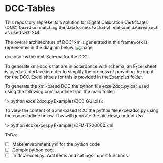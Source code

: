 # DCC-Tables

This repository represents a solution for Digital Calibration Certificates (DCC) based on matching the dataformats to that of relational datases such as used with SQL.  

The overall architechture of DCC' xml's generated in this framework is represented in the diagram below.
![image](https://github.com/TC-IM-1448/DCC-Tables/assets/123001590/71f3c4dd-6516-4710-9e6e-8b8e77f4d8f6)


dcc.xsd : is the xml-Schema for the DCC.  

To generate xml-dcc's that are in accordance with schema, an Excel sheet is used as interface in order to simplify the process of providing the input for the DCC. Excel sheets for this is provided in the Examples folder. 

To generate the xml-based DCC the python file excel2dcc.py can used using the following commandline from the main folder:

'> python excel2dcc.py Examples/DCC_GUI.xlsx


To view the content of a xml-based DCC the python file excel2dcc.py using the commandline below. This will generate the file view_content.xlsx. 

'> python dcc2excel.py Examples/DFM-T220000.xml


ToDo:
- [ ] Make environment.yml for the python code
- [ ] Comple python code. 
- [ ] In dcc2excel.py: Add items and settings import functions.
